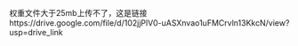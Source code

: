 权重文件大于25mb上传不了，这是链接https://drive.google.com/file/d/102jjPlV0-uASXnvao1uFMCrvln13KkcN/view?usp=drive_link
